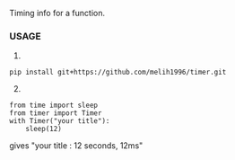 Timing info for a function. </br>
### USAGE
1) 
```
pip install git+https://github.com/melih1996/timer.git
```
2) 
```
from time import sleep
from timer import Timer
with Timer("your title"):
    sleep(12)
```
gives "your title : 12 seconds, 12ms"